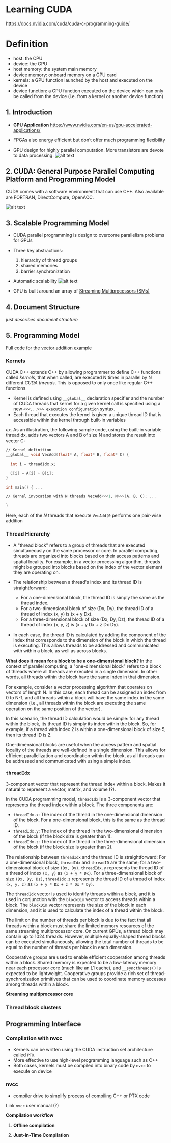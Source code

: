 # Learning CUDA

https://docs.nvidia.com/cuda/cuda-c-programming-guide/

# Definition

- host: the CPU
- device: the GPU
- host memory: the system main memory
- device memory: onboard memory on a GPU card
- kernels: a GPU function launched by the host and executed on the device
- device function: a GPU function executed on the device which can only be called from the device (i.e. from a kernel or another device function)

## 1. Introduction

- **GPU Application**
  https://www.nvidia.com/en-us/gpu-accelerated-applications/
- FPGAs also energy efficient but don’t offer much programming flexibility

- GPU design for highly parallel computation. More transistors are devote to data processing.
  ![alt text](image.png)

## 2. CUDA: General Purpose Parallel Computing Platform and Programming Model

CUDA comes with a software environment that can use C++.
Also available are FORTRAN, DirectCompute, OpenACC.

![alt text](image-1.png)

## 3. Scalable Programming Model

- CUDA parallel programming is design to overcome parallelism problems for GPUs
- Three key abstractions:

  1. hierarchy of thread groups
  2. shared memories
  3. barrier synchronization

- Automatic scalability
  ![alt text](image-2.png)

- GPU is built around an array of [Streaming Multiprocessors (SMs)](#hardware-implementation)

## 4. Document Structure

_just describes document structure_

## 5. Programming Model

Full code for the [vector addition example](#vectorAdd-CUDA-sample)

### Kernels

CUDA C++ extends C++ by allowing programmer to define C++ functions called _kernels_, that when called, are executed N times in parallel by N different _CUDA threads_. This is opposed to only once like regular C++ functions.

- Kernel is defined using `__global__` declaration specifier and the number of CUDA threads that kernel for a given kernel call is specified using a new `<<<...>>> execution configuration` syntax.
- Each thread that executes the kernel is given a unique thread ID that is accessible within the kernel through built-in variables

_ex._
As an illustration, the following sample code, using the built-in variable threadIdx, adds two vectors A and B of size N and stores the result into vector C:

```cpp
∕∕ Kernel definition
__global__ void VecAdd(float* A, float* B, float* C) {

  int i = threadIdx.x;

  C[i] = A[i] + B[i];
}

int main() { ...

∕∕ Kernel invocation with N threads VecAdd<<<1, N>>>(A, B, C); ...

}
```

Here, each of the _N_ threads that execute `VecAdd(0` performs one pair-wise addition

### Thread Hierarchy

- A "thread block" refers to a group of threads that are executed
  simultaneously on the same processor or core. In parallel computing,
  threads are organized into blocks based on their access patterns and
  spatial locality. For example, in a vector processing algorithm, threads
  might be grouped into blocks based on the index of the vector element they
  are operating on.

- The relationship between a thread's index and its thread ID is
  straightforward:

  - For a one-dimensional block, the thread ID is simply the same as the
    thread index.
  - For a two-dimensional block of size (Dx, Dy), the thread ID of a thread
    of index (x, y) is (x + y Dx).
  - For a three-dimensional block of size (Dx, Dy, Dz), the thread ID of a
    thread of index (x, y, z) is (x + y Dx + z Dx Dy).

- In each case, the thread ID is calculated by adding the component of the
  index that corresponds to the dimension of the block in which the thread
  is executing. This allows threads to be addressed and communicated with
  within a block, as well as across blocks.

**What does it mean for a block to be a one-dimensional block?**
In the context of parallel computing, a "one-dimensional block" refers to
a block of threads where all threads are executed in a single dimension. In other words, all
threads within the block have the same index in that dimension.

For example, consider a vector processing algorithm that operates on vectors of length N. In
this case, each thread can be assigned an index from 0 to N-1, and all threads within a
block will have the same index in the same dimension (i.e., all threads within the block are
executing the same operation on the same position of the vector).

In this scenario, the thread ID calculation would be simple: for any thread within the
block, its thread ID is simply its index within the block. So, for example, if a thread with
index 2 is within a one-dimensional block of size 5, then its thread ID is 2.

One-dimensional blocks are useful when the access pattern and spatial locality of the
threads are well-defined in a single dimension. This allows for efficient parallelization
and coordination within the block, as all threads can be addressed and communicated with
using a simple index.

### `threadIdx`

3-component vector that represent the thread index within a block. Makes it natural to represent a vector, matrix, and volume (?).

In the CUDA programming model, `threadIdx` is a 3-component vector that represents the thread index within a block. The
three components are:

- `threadIdx.x`: The index of the thread in the one-dimensional dimension of the block. For a one-dimensional block,
  this is the same as the thread ID.
- `threadIdx.y`: The index of the thread in the two-dimensional dimension of the block (if the block size is greater
  than 1).
- `threadIdx.z`: The index of the thread in the three-dimensional dimension of the block (if the block size is greater
  than 2).

The relationship between `threadIdx` and the thread ID is straightforward: For a one-dimensional block, `threadIdx` and
`threadID` are the same; for a two-dimensional block of size `(Dx, Dy)`, `threadIdx.y` represents the thread ID of a
thread of index `(x, y)` as `(x + y * Dx)`. For a three-dimensional block of size `(Dx, Dy, Dz)`, `threadIdx.z`
represents the thread ID of a thread of index `(x, y, z)` as `(x + y * Dx + z * Dx * Dy)`.

The `threadIdx` vector is used to identify threads within a block, and it is used in conjunction with the `blockDim`
vector to access threads within a block. The `blockDim` vector represents the size of the block in each dimension, and
it is used to calculate the index of a thread within the block.

The limit on the number of threads per block is due to the fact that all threads within a block must share the limited
memory resources of the same streaming multiprocessor core. On current GPUs, a thread block may contain up to 1024
threads. However, multiple equally-shaped thread blocks can be executed simultaneously, allowing the total number of
threads to be equal to the number of threads per block in each dimension.

Cooperative groups are used to enable efficient cooperation among threads within a block. Shared memory is expected to
be a low-latency memory near each processor core (much like an L1 cache), and `__syncthreads()` is expected to be
lightweight. Cooperative groups provide a rich set of thread-synchronization primitives that can be used to coordinate
memory accesses among threads within a block.

**Streaming multiprocessor core**

### Thread block clusters

## Programming Interface

### Compilation with nvcc

- Kernels can be written using the CUDA instruction set architecture called `PTX`.
- More effective to use high-level programming language such as C++
- Both cases, kernels must be compiled into binary code by `nvcc` to execute on device

### nvcc

- compiler drive to simplify process of compiling C++ or PTX code

Link `nvcc` user manual (?)

**Compilation workflow**

1. **Offline compilation**

2. **Just-in-Time Compilation**
